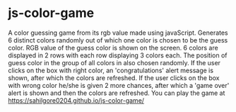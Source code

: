 # js-color-game
A color guessing game from its rgb value made using javaScript.
Generates 6 distinct colors randomly out of which one color is chosen to be the guess color.
RGB value of the guess color is shown on the screen.
6 colors are displayed in 2 rows with each row displaying 3 colors each.
The position of guess color in the group of all colors in also chosen randomly.
If the user clicks on the box with right color, an 'congratulations' alert message is shown, after which the colors are refreshed.
If the user clicks on the box with wrong color he/she is given 2 more chances, after which a 'game over' alert is shown and then the colors are refreshed. 
You can play the game at https://sahilgore0204.github.io/js-color-game/
